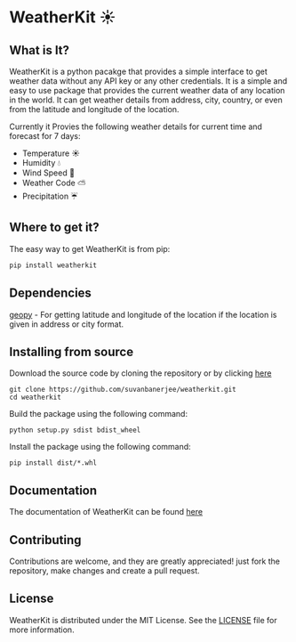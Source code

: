 # WeatherKit ☀️
## What is It?
WeatherKit is a python pacakge that provides a simple interface to get weather data without any API key or any other credentials. It is a simple and easy to use package that provides the current weather data of any location in the world. It can get weather details from address, city, country, or even from the latitude and longitude of the location.

Currently it Provies the following weather details for current time and forecast for 7 days:
- Temperature ☀️
- Humidity 💧
- Wind Speed 💨
- Weather Code ⛅️
- Precipitation ☔️

## Where to get it?

The easy way to get WeatherKit is from pip:

```bash
pip install weatherkit
```

## Dependencies
[geopy](https://pypi.org/project/geopy/) - For getting latitude and longitude of the location if the location is given in address or city format.

## Installing from source
Download the source code by cloning the repository or by clicking [here](https://github.com/suvanbanerjee/weatherkit/archive/refs/heads/main.zip)

```
git clone https://github.com/suvanbanerjee/weatherkit.git
cd weatherkit
```
Build the package using the following command:
```
python setup.py sdist bdist_wheel
```
Install the package using the following command:
```
pip install dist/*.whl
```

## Documentation
The documentation of WeatherKit can be found [here](example.com)

## Contributing
Contributions are welcome, and they are greatly appreciated! just fork the repository, make changes and create a pull request.

## License
WeatherKit is distributed under the MIT License. See the [LICENSE](https://github.com/suvanbanerjee/weatherkit/blob/main/LICENSE) file for more information.